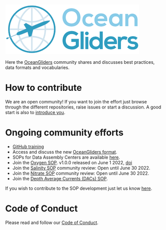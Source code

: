 ![ OceanGliders Logo](/profile/logo-ocean-gliders.png "OceanGliders Logo")

Here the [OceanGliders](https://www.oceangliders.org) community shares and discusses best practices, data formats and vocabularies. 

# How to contribute
We are an open community! If you want to join the effort just browse through the different repositories, raise issues or start a discussion.
A good start is also to [introduce you](https://github.com/OceanGlidersCommunity/OceanGliders/discussions/1).

# Ongoing community efforts
- [GitHub training](https://github.com/OceanGlidersCommunity/LearningGitHub/discussions/53)
- Access and discuss the new [OceanGliders format](https://github.com/OceanGlidersCommunity/OG1.0-user-manual).
- SOPs for Data Assembly Centers are available [here](https://github.com/OceanGlidersCommunity/DataAssemblyCenter_SOP).
- Join the [Oxygen SOP](https://oceangliderscommunity.github.io/Oxygen_SOP/README.html#). v1.0.0 released on June 1 2022, [doi](http://dx.doi.org/10.25607/OBP-1756)
- Join the [Salinity SOP](https://oceangliderscommunity.github.io/Salinity_SOP/README.html#) community review: Open until June 30 2022.
- Join the [Nitrate SOP](https://oceangliderscommunity.github.io/Nitrate_SOP/README.html#) community review: Open until June 30 2022. 
- Join the [Depth Average Currents (DACs) SOP](https://oceangliderscommunity.github.io/DepthAverageCurrents_SOP/README.html).

If you wish to contribute to the SOP development just let us know [here](https://github.com/OceanGlidersCommunity/OceanGliders/discussions/1).

# Code of Conduct
Please read and follow our [Code of Conduct](https://github.com/OceanGlidersCommunity/OceanGliders/blob/main/CODE_OF_CONDUCT.md).

